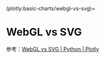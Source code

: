(plotly:basic-charts/webgl-vs-svg)=
# WebGL vs SVG

参考：[WebGL vs SVG | Python | Plotly](https://plotly.com/python/webgl-vs-svg/)